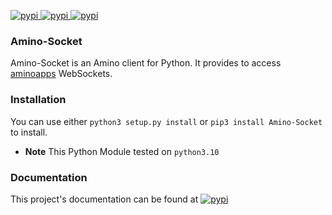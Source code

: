 [
![pypi](https://img.shields.io/badge/Amino_Sockets-Docs-orange)
](https://https://amino-socket.readthedocs.io/)
[
![pypi](https://img.shields.io/badge/Amino--Socket%20build%20and%20test-passing-brightgreen?logo=github&labelColor=black)
](https://github.com/Hanamixp/Amino-Socket)
[
![pypi](https://img.shields.io/badge/pypi-v1.0.4-blue)
](https://pypi.org/project/Amino-Socket)

### Amino-Socket 
Amino-Socket is an Amino client for Python. It provides to access [aminoapps](https://aminoapps.com) WebSockets.
### Installation
You can use either `python3 setup.py install` or `pip3 install Amino-Socket` to install.
- **Note** This Python Module tested on `python3.10`
### Documentation
This project's documentation can be found at [![pypi](https://img.shields.io/badge/Amino_Sockets-Docs-orange)](https://https://amino-socket.readthedocs.io/)
